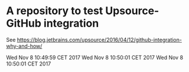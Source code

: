 # A repository to test Upsource-GitHub integration
See https://blog.jetbrains.com/upsource/2016/04/12/github-integration-why-and-how/

<!---
1
--->
Wed Nov  8 10:49:59 CET 2017
Wed Nov  8 10:50:01 CET 2017
Wed Nov  8 10:50:01 CET 2017
